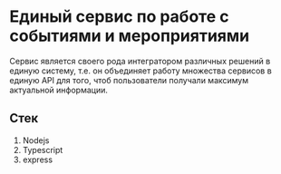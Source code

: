 # Единый сервис по работе с событиями и мероприятиями

Сервис является своего рода интегратором различных решений в единую систему, т.е.
он объединяет работу множества сервисов в единую API для того, чтоб пользователи получали максимум актуальной информации.

## Стек

1) Nodejs
2) Typescript
3) express
